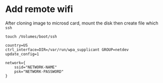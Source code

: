 # Add remote wifi

After cloning image to microsd card, mount the disk  then create file which `ssh`

```
touch /Volumes/boot/ssh
```

```
country=US
ctrl_interface=DIR=/var/run/wpa_supplicant GROUP=netdev
update_config=1

network={
    ssid="NETWORK-NAME"
    psk="NETWORK-PASSWORD"
}
```
